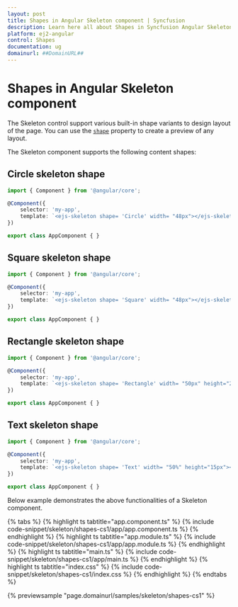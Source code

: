 ```yaml
---
layout: post
title: Shapes in Angular Skeleton component | Syncfusion
description: Learn here all about Shapes in Syncfusion Angular Skeleton component of Syncfusion Essential JS 2 and more.
platform: ej2-angular
control: Shapes 
documentation: ug
domainurl: ##DomainURL##
---
```


# Shapes in Angular Skeleton component

The Skeleton control support various built-in shape variants to design layout of the page. You can use the [`shape`](https://ej2.syncfusion.com/angular/documentation/api/skeleton#shape) property to create a preview of any layout.

The Skeleton component supports the following content shapes:

## Circle skeleton shape

```typescript
import { Component } from '@angular/core';

@Component({
    selector: 'my-app',
    template: `<ejs-skeleton shape= 'Circle' width= "48px"></ejs-skeleton>`
})

export class AppComponent { }
```

## Square skeleton shape

```typescript
import { Component } from '@angular/core';

@Component({
    selector: 'my-app',
    template: `<ejs-skeleton shape= 'Square' width= "48px"></ejs-skeleton>`
})

export class AppComponent { }
```

## Rectangle skeleton shape

```typescript
import { Component } from '@angular/core';

@Component({
    selector: 'my-app',
    template: `<ejs-skeleton shape= 'Rectangle' width= "50px" height="25px"></ejs-skeleton>`
})

export class AppComponent { }
```

## Text skeleton shape

```typescript
import { Component } from '@angular/core';

@Component({
    selector: 'my-app',
    template: `<ejs-skeleton shape= 'Text' width= "50%" height="15px"></ejs-skeleton>`
})

export class AppComponent { }
```

Below example demonstrates the above functionalities of a Skeleton component.

{% tabs %}
{% highlight ts tabtitle="app.component.ts" %}
{% include code-snippet/skeleton/shapes-cs1/app/app.component.ts %}
{% endhighlight %}
{% highlight ts tabtitle="app.module.ts" %}
{% include code-snippet/skeleton/shapes-cs1/app/app.module.ts %}
{% endhighlight %}
{% highlight ts tabtitle="main.ts" %}
{% include code-snippet/skeleton/shapes-cs1/app/main.ts %}
{% endhighlight %}
{% highlight ts tabtitle="index.css" %}
{% include code-snippet/skeleton/shapes-cs1/index.css %}
{% endhighlight %}
{% endtabs %}
  
{% previewsample "page.domainurl/samples/skeleton/shapes-cs1" %}